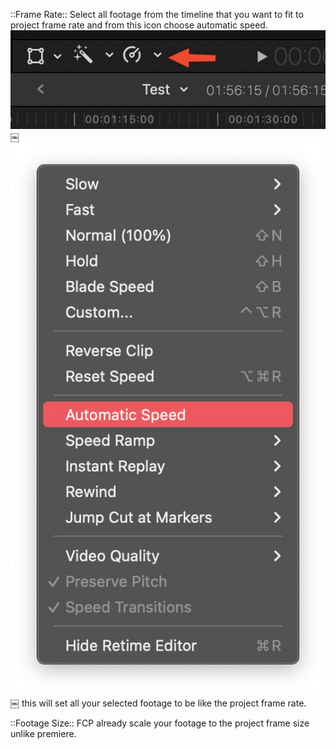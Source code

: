 ::Frame Rate::
Select all footage from the timeline that you want to fit to project frame rate and from this icon choose automatic speed. 
![image](960268C7-8B59-4398-9F68-DC9F5545C400.jpg)￼
![image](F8E5C762-7396-4CDF-9762-9BDB699D47F7.jpg)￼
this will set all your selected footage to be like the project frame rate. 

::Footage Size::
FCP already scale your footage to the project frame size unlike premiere. 



